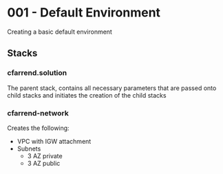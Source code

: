 # 001 - Default Environment
Creating a basic default environment

## Stacks
### cfarrend.solution
The parent stack, contains all necessary parameters that are passed onto child stacks and initiates the creation of the child stacks
### cfarrend-network
Creates the following:
* VPC with IGW attachment
* Subnets
  * 3 AZ private
  * 3 AZ public

